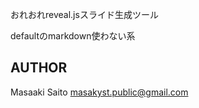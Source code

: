 おれおれreveal.jsスライド生成ツール

defaultのmarkdown使わない系



AUTHOR
------------------
Masaaki Saito <masakyst.public@gmail.com>
